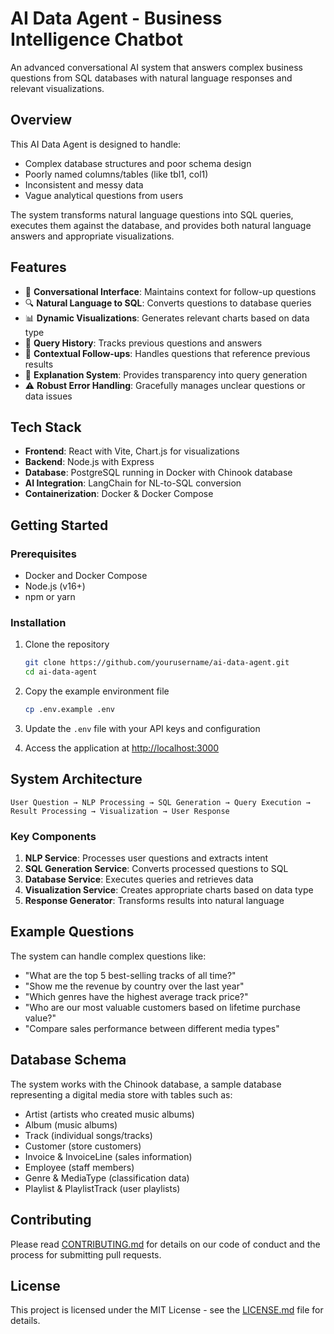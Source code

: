 # AI Data Agent - Business Intelligence Chatbot

An advanced conversational AI system that answers complex business questions from SQL databases with natural language responses and relevant visualizations.

## Overview

This AI Data Agent is designed to handle:
- Complex database structures and poor schema design
- Poorly named columns/tables (like tbl1, col1)
- Inconsistent and messy data
- Vague analytical questions from users

The system transforms natural language questions into SQL queries, executes them against the database, and provides both natural language answers and appropriate visualizations.

## Features

- 💬 **Conversational Interface**: Maintains context for follow-up questions
- 🔍 **Natural Language to SQL**: Converts questions to database queries
- 📊 **Dynamic Visualizations**: Generates relevant charts based on data type
- 📝 **Query History**: Tracks previous questions and answers
- 🔄 **Contextual Follow-ups**: Handles questions that reference previous results
- 🧠 **Explanation System**: Provides transparency into query generation
- ⚠️ **Robust Error Handling**: Gracefully manages unclear questions or data issues

## Tech Stack

- **Frontend**: React with Vite, Chart.js for visualizations
- **Backend**: Node.js with Express
- **Database**: PostgreSQL running in Docker with Chinook database
- **AI Integration**: LangChain for NL-to-SQL conversion
- **Containerization**: Docker & Docker Compose

## Getting Started

### Prerequisites

- Docker and Docker Compose
- Node.js (v16+)
- npm or yarn

### Installation

1. Clone the repository
   ```bash
   git clone https://github.com/yourusername/ai-data-agent.git
   cd ai-data-agent
   ```

2. Copy the example environment file
   ```bash
   cp .env.example .env
   ```
   
3. Update the `.env` file with your API keys and configuration

4. Access the application at [http://localhost:3000](http://localhost:3000)

## System Architecture

```
User Question → NLP Processing → SQL Generation → Query Execution → Result Processing → Visualization → User Response
```

### Key Components

1. **NLP Service**: Processes user questions and extracts intent
2. **SQL Generation Service**: Converts processed questions to SQL
3. **Database Service**: Executes queries and retrieves data
4. **Visualization Service**: Creates appropriate charts based on data type
5. **Response Generator**: Transforms results into natural language

## Example Questions

The system can handle complex questions like:

- "What are the top 5 best-selling tracks of all time?"
- "Show me the revenue by country over the last year"
- "Which genres have the highest average track price?"
- "Who are our most valuable customers based on lifetime purchase value?"
- "Compare sales performance between different media types"

## Database Schema

The system works with the Chinook database, a sample database representing a digital media store with tables such as:
- Artist (artists who created music albums)
- Album (music albums)
- Track (individual songs/tracks)
- Customer (store customers)
- Invoice & InvoiceLine (sales information)
- Employee (staff members)
- Genre & MediaType (classification data)
- Playlist & PlaylistTrack (user playlists)

## Contributing

Please read [CONTRIBUTING.md](CONTRIBUTING.md) for details on our code of conduct and the process for submitting pull requests.

## License

This project is licensed under the MIT License - see the [LICENSE.md](LICENSE.md) file for details.